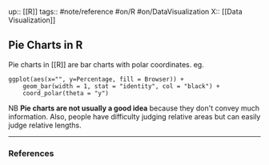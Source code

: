 up:: [[R]]
tags:: #note/reference #on/R #on/DataVisualization 
X:: [[Data Visualization]]

## Pie Charts in R

Pie charts in [[R]] are bar charts with polar coordinates. eg.

```
ggplot(aes(x="", y=Percentage, fill = Browser)) +
	geom_bar(width = 1, stat = "identity", col = "black") +
	coord_polar(theta = "y")
```

NB **Pie charts are not usually a good idea** because they don't convey much information. Also, people have difficulty judging relative areas but can easily judge relative lengths.

---
### References

